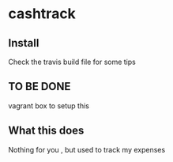 cashtrack
=========

Install
-------
Check the travis build file for some tips


TO BE DONE 
---------

vagrant box to setup this


What this does
--------------
Nothing for you , but used to track my expenses

